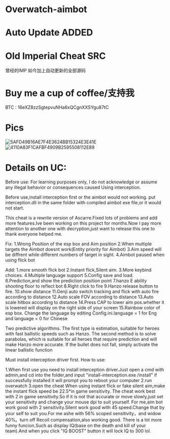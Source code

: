 # Overwatch-aimbot
# Auto Update ADDED
# Old Imperial Cheat SRC
曾经的IMP 如今加上自动更新的全部源码
# Buy me a cup of coffee/支持我
BTC : 16eXZ8zzSgtepvuNHa6xQCgnXXSYgu87tC  
# Pics
![5AFD49B16AE7F4E3624BB15324E3E41E](https://github.com/Lynnette177/Overwatch-aimbot-imperial/assets/68948483/2b180bb5-0a0d-4e7c-9f47-87aca6e702bf)
![4110A83F1CAFBF4909B2595508112E89](https://github.com/Lynnette177/Overwatch-aimbot-imperial/assets/68948483/4a8317a8-512e-4932-b86f-aa80d36c2def)

# Details on UC:
Before use: For learning purposes only, I do not acknowledge or assume any illegal behavior or consequences caused
Using interception.

Before use,install interception first or the aimbot would not working.
put interception.dll in the same folder with compiled aimbot exe file,or it would not start.

This cheat is a rewrite version of Ascarre.Fixed lots of problems and add more features.Ive been working on this project for months.Now I pay more attention to another one with decryption,just want to release this one to thank everyone helped me.

Fix:
1.Wrong Position of the esp box and Aim position
2.When multiple targets the Aimbot doesnt work(Entity priority for Aimbot)
3.Aim speed will be diffrent while different numbers of target in sight.
4.Aimbot paused when using flick bot

Add:
1.more smooth flick bot
2.Instant flick,Silent aim.
3.More keybind choices.
4.Multiple language support
5.Config save and load.
6.Prediction,and show the prediction position point
7.hanzo E ability shooting floor to reflect bot
8.Right click to fire
9.Hanzo release button to fire.
10.show distance
11.Genji auto switch tracking and flick with auto fire according to distance
12.Auto scale FOV according to distance
13.Auto scale hitbox according to distance
14.Press CAP to lower aim pos.whether it is lowered will display on the right side of your screen
15.Rainbow color of esp box.
Change the language by editing Config.ini.language = 1 for Eng and language = 0 for Chinese

Two predictive algorithms. The first type is estimation, suitable for heroes with fast ballistic speeds such as Hanzo. The second method is to solve parabolas, which is suitable for all heroes that require prediction and will make Hanzo more accurate. If the bullet does not fall, simply activate the linear ballistic function

Must install interception driver first.
How to use:

1.When first use you need to install interception driver.Just open a cmd with admin,and cd into the folder,and input "install-interception.exe /install"
if successfully installed it will prompt you to reboot your computer
2.run overwatch
3.open the cheat
When using instant flick or fake silent aim,make the instant flick speed be 22.5*in game sensitivity.
The cheat work best with 2 in game sensitivity.So if it is not that accurate or move slowly,just set your sensitivity and change your mouse dpi to suit yourself.
For me,aim bot work good with 2 sensitivity.Silent work good with 45 speed.Change that by your self to suit you.For me ashe with 56% scoped sensitivity，and widow 40%。turn off Recoil compensation,also working good.
There is a lot more funny funcion.Such as display IQ(base on the death and kill of your team).And when you click "IQ BOOST" button it will lock IQ to 300 lol.
